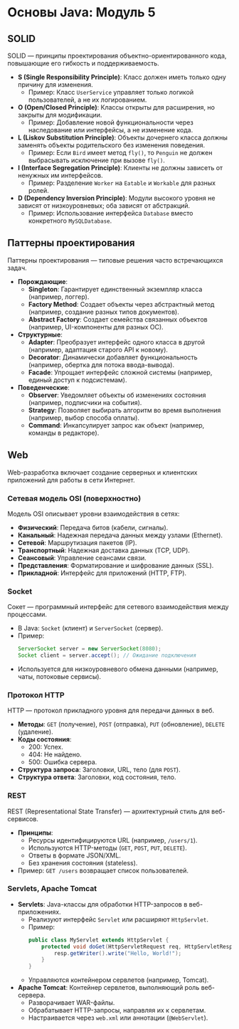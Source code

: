# Основы Java: Модуль 5

## SOLID

SOLID — принципы проектирования объектно-ориентированного кода, повышающие его гибкость и
поддерживаемость.

- **S (Single Responsibility Principle)**: Класс должен иметь только одну причину для изменения.
    - Пример: Класс `UserService` управляет только логикой пользователей, а не их логированием.
- **O (Open/Closed Principle)**: Классы открыты для расширения, но закрыты для модификации.
    - Пример: Добавление новой функциональности через наследование или интерфейсы, а не изменение
      кода.
- **L (Liskov Substitution Principle)**: Объекты дочернего класса должны заменять объекты
  родительского без изменения поведения.
    - Пример: Если `Bird` имеет метод `fly()`, то `Penguin` не должен выбрасывать исключение при
      вызове `fly()`.
- **I (Interface Segregation Principle)**: Клиенты не должны зависеть от ненужных им интерфейсов.
    - Пример: Разделение `Worker` на `Eatable` и `Workable` для разных ролей.
- **D (Dependency Inversion Principle)**: Модули высокого уровня не зависят от низкоуровневых; оба
  зависят от абстракций.
    - Пример: Использование интерфейса `Database` вместо конкретного `MySQLDatabase`.

## Паттерны проектирования

Паттерны проектирования — типовые решения часто встречающихся задач.

- **Порождающие**:
    - **Singleton**: Гарантирует единственный экземпляр класса (например, логгер).
    - **Factory Method**: Создает объекты через абстрактный метод (например, создание разных типов
      документов).
    - **Abstract Factory**: Создает семейства связанных объектов (например, UI-компоненты для разных
      ОС).
- **Структурные**:
    - **Adapter**: Преобразует интерфейс одного класса в другой (например, адаптация старого API к
      новому).
    - **Decorator**: Динамически добавляет функциональность (например, обертка для потока
      ввода-вывода).
    - **Facade**: Упрощает интерфейс сложной системы (например, единый доступ к подсистемам).
- **Поведенческие**:
    - **Observer**: Уведомляет объекты об изменениях состояния (например, подписчики на события).
    - **Strategy**: Позволяет выбирать алгоритм во время выполнения (например, выбор способа
      оплаты).
    - **Command**: Инкапсулирует запрос как объект (например, команды в редакторе).

## Web

Web-разработка включает создание серверных и клиентских приложений для работы в сети Интернет.

### Сетевая модель OSI (поверхностно)

Модель OSI описывает уровни взаимодействия в сетях:

- **Физический**: Передача битов (кабели, сигналы).
- **Канальный**: Надежная передача данных между узлами (Ethernet).
- **Сетевой**: Маршрутизация пакетов (IP).
- **Транспортный**: Надежная доставка данных (TCP, UDP).
- **Сеансовый**: Управление сеансами связи.
- **Представления**: Форматирование и шифрование данных (SSL).
- **Прикладной**: Интерфейс для приложений (HTTP, FTP).

### Socket

Сокет — программный интерфейс для сетевого взаимодействия между процессами.

- В Java: `Socket` (клиент) и `ServerSocket` (сервер).
- Пример:
  ```java
  ServerSocket server = new ServerSocket(8080);
  Socket client = server.accept(); // Ожидание подключения
  ```
- Используется для низкоуровневого обмена данными (например, чаты, потоковые сервисы).

### Протокол HTTP

HTTP — протокол прикладного уровня для передачи данных в веб.

- **Методы**: `GET` (получение), `POST` (отправка), `PUT` (обновление), `DELETE` (удаление).
- **Коды состояния**:
    - 200: Успех.
    - 404: Не найдено.
    - 500: Ошибка сервера.
- **Структура запроса**: Заголовки, URL, тело (для `POST`).
- **Структура ответа**: Заголовки, код состояния, тело.

### REST

REST (Representational State Transfer) — архитектурный стиль для веб-сервисов.

- **Принципы**:
    - Ресурсы идентифицируются URL (например, `/users/1`).
    - Используются HTTP-методы (`GET`, `POST`, `PUT`, `DELETE`).
    - Ответы в формате JSON/XML.
    - Без хранения состояния (stateless).
- Пример: `GET /users` возвращает список пользователей.

### Servlets, Apache Tomcat

- **Servlets**: Java-классы для обработки HTTP-запросов в веб-приложениях.
    - Реализуют интерфейс `Servlet` или расширяют `HttpServlet`.
    - Пример:
      ```java
      public class MyServlet extends HttpServlet {
          protected void doGet(HttpServletRequest req, HttpServletResponse resp) {
              resp.getWriter().write("Hello, World!");
          }
      }
      ```
    - Управляются контейнером сервлетов (например, Tomcat).
- **Apache Tomcat**: Контейнер сервлетов, выполняющий роль веб-сервера.
    - Разворачивает WAR-файлы.
    - Обрабатывает HTTP-запросы, направляя их к сервлетам.
    - Настраивается через `web.xml` или аннотации (`@WebServlet`).